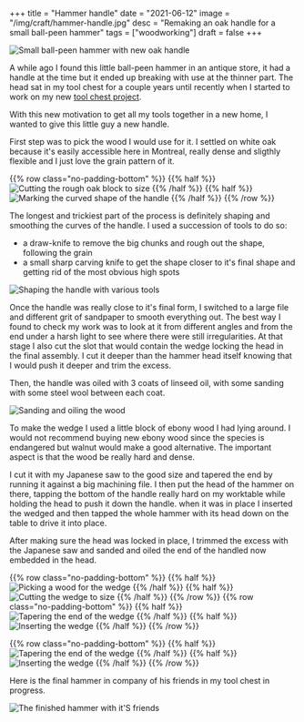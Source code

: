 +++
title = "Hammer handle"
date = "2021-06-12"
image = "/img/craft/hammer-handle.jpg"
desc = "Remaking an oak handle for a small ball-peen hammer"
tags = ["woodworking"]
draft = false
+++

![Small ball-peen hammer with new oak handle](/img/craft/hammer-handle.jpg)

A while ago I found this little ball-peen hammer in an antique store, it had a handle at the time but it ended up breaking with use at the thinner part. The head sat in my tool chest for a couple years until recently when I started to work on my new [tool chest project](/craft/tool-chest/).

With this new motivation to get all my tools together in a new home, I wanted to give this little guy a new handle.

First step was to pick the wood I would use for it. I settled on white oak because it's easily accessible here in Montreal, really dense and sligthly flexible and I just love the grain pattern of it.

{{% row class="no-padding-bottom" %}}
{{% half %}}
![Cutting the rough oak block to size](/img/craft/hammer-handle-1.jpg)
{{% /half %}}
{{% half %}}
![Marking the curved shape of the handle](/img/craft/hammer-handle-2.jpg)
{{% /half %}}
{{% /row %}}

The longest and trickiest part of the process is definitely shaping and smoothing the curves of the handle. I used a succession of tools to do so:  
- a draw-knife to remove the big chunks and rough out the shape, following the grain
- a small sharp carving knife to get the shape closer to it's final shape and getting rid of the most obvious high spots

![Shaping the handle with various tools](/img/craft/hammer-handle-3.jpg)

Once the handle was really close to it's final form, I switched to a large file and different grit of sandpaper to smooth everything out. The best way I found to check my work was to look at it from different angles and from the end under a harsh light to see where there were still irregularities. At that stage I also cut the slot that would contain the wedge locking the head in the final assembly. I cut it deeper than the hammer head itself knowing that I would push it deeper and trim the excess.

Then, the handle was oiled with 3 coats of linseed oil, with some sanding with some steel wool between each coat.

![Sanding and oiling the wood](/img/craft/hammer-handle-4.jpg)

To make the wedge I used a little block of ebony wood I had lying around. I would not recommend buying new ebony wood since the species is endangered but walnut would make a good alternative. The important aspect is that the wood be really hard and dense.

I cut it with my Japanese saw to the good size and tapered the end by running it against a big machining file. I then put the head of the hammer on there, tapping the bottom of the handle really hard on my worktable while holding the head to push it down the handle. when it was in place I inserted the wedged and then tapped the whole hammer with its head down on the table to drive it into place.

After making sure the head was locked in place, I trimmed the excess with the Japanese saw and sanded and oiled the end of the handled now embedded in the head.

{{% row class="no-padding-bottom" %}}
{{% half %}}
![Picking a wood for the wedge](/img/craft/hammer-handle-6.jpg)
{{% /half %}}
{{% half %}}
![Cutting the wedge to size](/img/craft/hammer-handle-7.jpg)
{{% /half %}}
{{% /row %}}
{{% row class="no-padding-bottom" %}}
{{% half %}}
![Tapering the end of the wedge](/img/craft/hammer-handle-8.jpg)
{{% /half %}}
{{% half %}}
![Inserting the wedge](/img/craft/hammer-handle-9.jpg)
{{% /half %}}
{{% /row %}}

{{% row class="no-padding-bottom" %}}
{{% half %}}
![Tapering the end of the wedge](/img/craft/hammer-handle-10.jpg)
{{% /half %}}
{{% half %}}
![Inserting the wedge](/img/craft/hammer-handle-11.jpg)
{{% /half %}}
{{% /row %}}

Here is the final hammer in company of his friends in my tool chest in progress.

![The finished hammer with it'S friends](/img/craft/hammer-handle-12.jpg)
